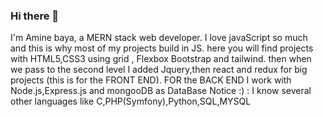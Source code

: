### Hi there 👋

I'm Amine baya, a MERN stack web developer. I love javaScript so much and this is why most of my projects build in JS. here you will find projects with HTML5,CSS3 using grid , Flexbox Bootstrap and tailwind. then when we pass to the second level I added Jquery,then react and redux for big projects (this is for the FRONT END).
FOR the BACK END  I work with Node.js,Express.js and mongooDB as DataBase 
Notice :) : I know several other languages like C,PHP(Symfony),Python,SQL,MYSQL


